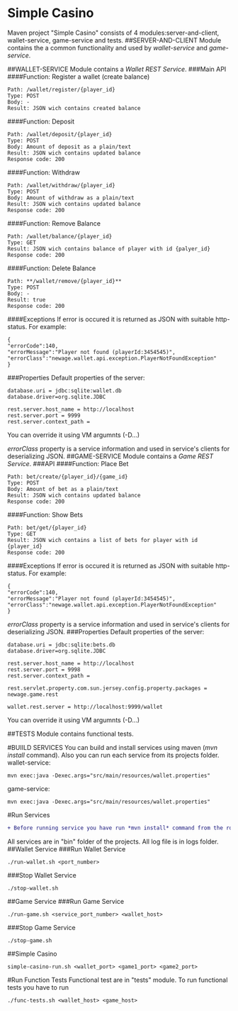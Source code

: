 # Simple Casino
Maven project "Simple Casino" consists of 4 modules:server-and-client, wallet-service, game-service and tests.
##SERVER-AND-CLIENT
Module contains the a common functionality and used by *wallet-service* and *game-service*.

##WALLET-SERVICE
Module contains a *Wallet REST Service*. 
###Main API
####Function: Register a wallet (create balance)
```
Path: /wallet/register/{player_id}
Type: POST
Body: -
Result: JSON wich contains created balance
```
####Function: Deposit
```
Path: /wallet/deposit/{player_id}
Type: POST
Body: Amount of deposit as a plain/text
Result: JSON wich contains updated balance
Response code: 200
```
####Function: Withdraw
```
Path: /wallet/withdraw/{player_id}
Type: POST
Body: Amount of withdraw as a plain/text
Result: JSON wich contains updated balance
Response code: 200
```
####Function: Remove Balance
```
Path: /wallet/balance/{player_id}
Type: GET
Result: JSON wich contains balance of player with id {palyer_id}
Response code: 200
```
####Function: Delete Balance
```
Path: **/wallet/remove/{player_id}**
Type: POST
Body: -
Result: true
Response code: 200
```
####Exceptions
If error is occured it is returned as JSON with suitable http-status.
For example:
```
{
"errorCode":140,
"errorMessage":"Player not found (playerId:3454545)",
"errorClass":"newage.wallet.api.exception.PlayerNotFoundException"
}
```
###Properties
Default properties of the server:
```
database.uri = jdbc:sqlite:wallet.db
database.driver=org.sqlite.JDBC

rest.server.host_name = http://localhost
rest.server.port = 9999
rest.server.context_path = 
```
You can override it using VM argumnts (-D...)

*errorClass* property is a service information and used in service's clients for deserializing JSON.
##GAME-SERVICE
Module contains a *Game REST Service*. 
###API
####Function: Place Bet
```
Path: bet/create/{player_id}/{game_id}
Type: POST
Body: Amount of bet as a plain/text
Result: JSON wich contains updated balance
Response code: 200
```
####Function: Show Bets
```
Path: bet/get/{player_id}
Type: GET
Result: JSON wich contains a list of bets for player with id {player_id}
Response code: 200
```
####Exceptions
If error is occured it is returned as JSON with suitable http-status.
For example:
```
{
"errorCode":140,
"errorMessage":"Player not found (playerId:3454545)",
"errorClass":"newage.wallet.api.exception.PlayerNotFoundException"
}
```
*errorClass* property is a service information and used in service's clients for deserializing JSON.
###Properties
Default properties of the server:
```
database.uri = jdbc:sqlite:bets.db
database.driver=org.sqlite.JDBC

rest.server.host_name = http://localhost
rest.server.port = 9998
rest.server.context_path = 

rest.servlet.property.com.sun.jersey.config.property.packages = newage.game.rest

wallet.rest.server = http://localhost:9999/wallet
```
You can override it using VM argumnts (-D...)

##TESTS
Module contains functional tests.

#BUIILD SERVICES
You can build and install services using maven (*mvn install* command). Also you can run each service from its projects folder.
wallet-service:
```
mvn exec:java -Dexec.args="src/main/resources/wallet.properties"

```
game-service:
```
mvn exec:java -Dexec.args="src/main/resources/wallet.properties"

```
#Run Services
```diff
+ Before running service you have run *mvn install* command from the root project folder to instal modules to your local maven repository.
```
All services are in "bin" folder of the projects. All log file is in logs folder.
##Wallet Service
###Run Wallet Service
```
./run-wallet.sh <port_number>
```
###Stop Wallet Service
```
./stop-wallet.sh
```
##Game Service
###Run Game Service
```
./run-game.sh <service_port_number> <wallet_host>
```
###Stop Game Service
```
./stop-game.sh
```
##Simple Casino
```
simple-casino-run.sh <wallet_port> <game1_port> <game2_port>
```
#Run Function Tests
Functional test are in "tests" module. To run functional tests you have to run 
```
./func-tests.sh <wallet_host> <game_host>
```
